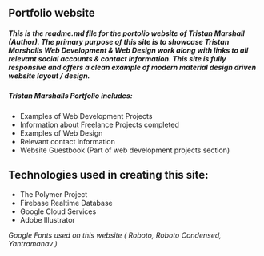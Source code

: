 ## Portfolio website

##### This is the readme.md file for the portolio website of Tristan Marshall (Author). The primary purpose of this site is to showcase Tristan Marshalls Web Development & Web Design work along with links to all relevant social accounts & contact information. This site is fully responsive and offers a clean example of modern material design driven website layout / design.



##### Tristan Marshalls Portfolio includes:
* Examples of Web Development Projects
* Information about Freelance Projects completed
* Examples of Web Design
* Relevant contact information
* Website Guestbook (Part of web development projects section)

## Technologies used in creating this site:

* The Polymer Project
* Firebase Realtime Database
* Google Cloud Services
* Adobe Illustrator

*Google Fonts used on this website ( Roboto, Roboto Condensed, Yantramanav )*